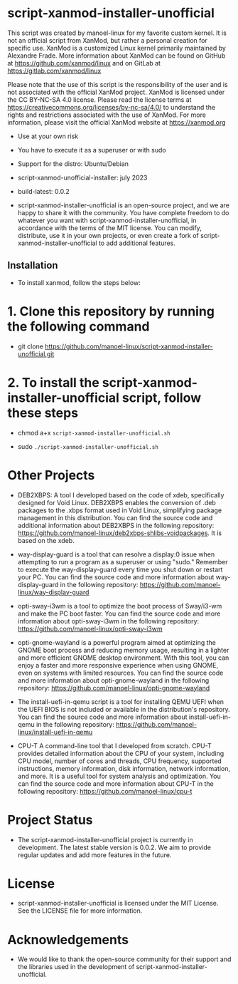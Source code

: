 # script-xanmod-installer-unofficial

This script was created by manoel-linux for my favorite custom kernel. It is not an official script from XanMod, but rather a personal creation for specific use. XanMod is a customized Linux kernel primarily maintained by Alexandre Frade. More information about XanMod can be found on GitHub at https://github.com/xanmod/linux and on GitLab at https://gitlab.com/xanmod/linux                             

Please note that the use of this script is the responsibility of the user and is not associated with the official XanMod project. 
XanMod is licensed under the CC BY-NC-SA 4.0 license. Please read the license terms at https://creativecommons.org/licenses/by-nc-sa/4.0/ to understand the rights and restrictions associated with the use of XanMod. For more information, please visit the official 
XanMod website at https://xanmod.org

- Use at your own risk

- You have to execute it as a superuser or with sudo

- Support for the distro: Ubuntu/Debian

- script-xanmod-unofficial-installer: july 2023

- build-latest: 0.0.2

- script-xanmod-installer-unofficial is an open-source project, and we are happy to share it with the community. You have complete freedom to do whatever you want with script-xanmod-installer-unofficial, in accordance with the terms of the MIT license. You can modify, distribute, use it in your own projects, or even create a fork of script-xanmod-installer-unofficial to add additional features.

## Installation

- To install xanmod, follow the steps below:

# 1. Clone this repository by running the following command

- git clone https://github.com/manoel-linux/script-xanmod-installer-unofficial.git

# 2. To install the script-xanmod-installer-unofficial script, follow these steps

- chmod a+x `script-xanmod-installer-unofficial.sh`

- sudo `./script-xanmod-installer-unofficial.sh`

# Other Projects

- DEB2XBPS: A tool I developed based on the code of xdeb, specifically designed for Void Linux. DEB2XBPS enables the conversion of .deb packages to the .xbps   format used in Void Linux, simplifying package management in this distribution. You can find the source code and additional information about DEB2XBPS in the  following repository: https://github.com/manoel-linux/deb2xbps-shlibs-voidpackages. It is based on the xdeb.

- way-display-guard is a tool that can resolve a display:0 issue when attempting to run a program as a superuser or using "sudo." Remember to execute the way-display-guard every time you shut down or restart your PC. You can find the source code and more information about way-display-guard in the following repository: https://github.com/manoel-linux/way-display-guard

- opti-sway-i3wm is a tool to optimize the boot process of Sway/i3-wm and make the PC boot faster. You can find the source code and more information about opti-sway-i3wm in the following repository: https://github.com/manoel-linux/opti-sway-i3wm

- opti-gnome-wayland is a powerful program aimed at optimizing the GNOME boot process and reducing memory usage, resulting in a lighter and more efficient GNOME  desktop environment. With this tool, you can enjoy a faster and more responsive experience when using GNOME, even on systems with limited resources. You can find the source code and more information about opti-gnome-wayland in the following repository: https://github.com/manoel-linux/opti-gnome-wayland

- The install-uefi-in-qemu script is a tool for installing QEMU UEFI when the UEFI BIOS is not included or available in the distribution's repository. You can find the source code and more information about install-uefi-in-qemu in the following repository: https://github.com/manoel-linux/install-uefi-in-qemu

- CPU-T A command-line tool that I developed from scratch. CPU-T provides detailed information about the CPU of your system, including CPU model, number of cores and threads, CPU frequency, supported instructions, memory information, disk information, network information, and more. It is a useful tool for system analysis and optimization. You can find the source code and more information about CPU-T in the following repository: https://github.com/manoel-linux/cpu-t

# Project Status

- The script-xanmod-installer-unofficial project is currently in development. The latest stable version is 0.0.2. We aim to provide regular updates and add more features in the future.

# License

- script-xanmod-installer-unofficial is licensed under the MIT License. See the LICENSE file for more information.

# Acknowledgements

- We would like to thank the open-source community for their support and the libraries used in the development of script-xanmod-installer-unofficial.
